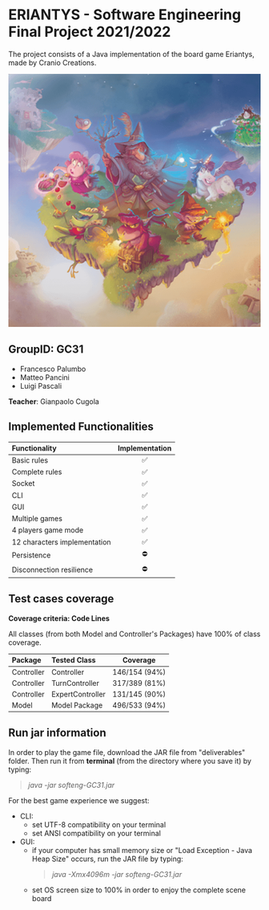 # ERIANTYS - Software Engineering Final Project 2021/2022
The project consists of a Java implementation of the board game Eriantys, made by Cranio Creations.

![This is an image](src/main/resources/graphics/eriantys_banner.png)






## GroupID: GC31
+ Francesco Palumbo
+ Matteo Pancini
+ Luigi Pascali
  
**Teacher**: Gianpaolo Cugola

## Implemented Functionalities
| Functionality                | Implementation |
|:-----------------------------|:--------------:|
| Basic rules                  |       ✅        |
| Complete rules               |       ✅        |
| Socket                       |       ✅        |
| CLI                          |       ✅        |
| GUI                          |       ✅        |
| Multiple games               |       ✅        |
| 4 players game mode          |       ✅        |
| 12 characters implementation |       ✅        |
| Persistence                  |       ⛔        |
| Disconnection resilience     |       ⛔        |


## Test cases coverage
**Coverage criteria: Code Lines**

All classes (from both Model and Controller's Packages) have 100% of class coverage.

| Package    | Tested Class       |   Coverage    |
|:-----------|:-------------------|:-------------:|
| Controller | Controller         | 146/154 (94%) |
| Controller | TurnController     | 317/389 (81%) |
| Controller | ExpertController   | 131/145 (90%) |
| Model      | Model Package      | 496/533 (94%) |

## Run jar information
In order to play the game file, download the JAR file from "deliverables" folder.
Then run it from **terminal** (from the directory where you save it) by typing:
>*java -jar softeng-GC31.jar*

For the best game experience we suggest:
+ CLI:
  + set UTF-8 compatibility on your terminal
  + set ANSI compatibility on your terminal
+ GUI:
  + if your computer has small memory size or "Load Exception - Java Heap Size" occurs, run the JAR file by typing:
    >*java -Xmx4096m -jar softeng-GC31.jar*
  + set OS screen size to 100% in order to enjoy the complete scene board
